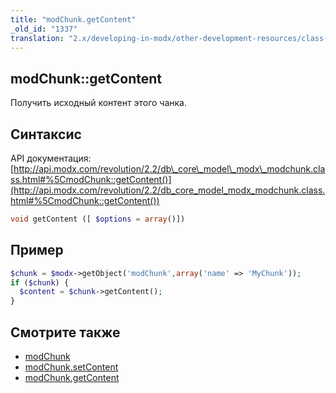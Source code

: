 ```yaml
---
title: "modChunk.getContent"
_old_id: "1337"
translation: "2.x/developing-in-modx/other-development-resources/class-reference/modchunk/modchunk.getcontent"
---
```


## modChunk::getContent

Получить исходный контент этого чанка.

## Синтаксис

API документация: [http://api.modx.com/revolution/2.2/db\_core\_model\_modx\_modchunk.class.html#%5CmodChunk::getContent()](http://api.modx.com/revolution/2.2/db_core_model_modx_modchunk.class.html#%5CmodChunk::getContent())

``` php
void getContent ([ $options = array()])
```

## Пример

``` php
$chunk = $modx->getObject('modChunk',array('name' => 'MyChunk'));
if ($chunk) {
  $content = $chunk->getContent();
}
```

## Смотрите также

- [modChunk](extending-modx/core-model/modchunk)
- [modChunk.setContent](extending-modx/core-model/modchunk/modchunk.setcontent)
- [modChunk.getContent](extending-modx/core-model/modchunk/modchunk.getcontent)
